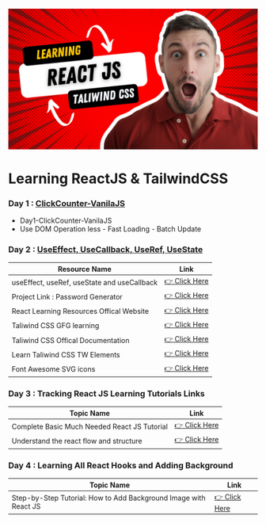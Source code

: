 ![](/logo.png)

# Learning ReactJS & TailwindCSS

### Day 1 : [ClickCounter-VanilaJS](/Day1-ClickCounter-VanilaJS/)

- Day1-ClickCounter-VanilaJS
- Use DOM Operation less - Fast Loading - Batch Update

### Day 2 : [UseEffect, UseCallback, UseRef, UseState](/UseEffect_useCallback_useRef_useState/)

| Resource Name                               | Link                                                                                                        |
| ------------------------------------------- | ----------------------------------------------------------------------------------------------------------- |
| useEffect, useRef, useState and useCallback | [👉 Click Here](https://youtu.be/NmSh-YpmDU4?si=zvmLQOqh3c6wyaEy)                                           |
| Project Link : Password Generator           | [👉 Click Here](https://github.com/hiteshchoudhary/react-english/blob/main/05passwordgenerator/src/App.jsx) |
| React Learning Resources Offical Website    | [👉 Click Here](https://react.dev/reference/react/useCallback)                                              |
| Taliwind CSS GFG learning                   | [👉 Click Here](https://www.geeksforgeeks.org/tailwind-css-padding/?ref=lbp)                                |
| Taliwind CSS Offical Documentation          | [👉 Click Here](https://tailwindcss.com/docs/theme)                                                         |
| Learn Taliwind CSS TW Elements              | [👉 Click Here](https://tw-elements.com/learn/te-foundations/tailwind-css/about/)                           |
| Font Awesome SVG icons                      | [👉 Click Here](https://fontawesome.com/icons/lock?f=classic&s=solid)                                       |

### Day 3 : Tracking React JS Learning Tutorials Links

| Topic Name                                   | Link                                                                                                      |
| -------------------------------------------- | --------------------------------------------------------------------------------------------------------- |
| Complete Basic Much Needed React JS Tutorial | [👉 Click Here](https://youtube.com/playlist?list=PLu71SKxNbfoDqgPchmvIsL4hTnJIrtige&si=SpPYVs2OvTb-YATA) |
| Understand the react flow and structure      | [👉 Click Here](https://youtu.be/yNbnA5pryMg?si=Y7wWvyIbEzGOMQ_P)                                         |

### Day 4  : Learning All React Hooks and Adding Background

| Topic Name                                                       | Link                                                              |
| ---------------------------------------------------------------- | ----------------------------------------------------------------- |
| Step-by-Step Tutorial: How to Add Background Image with React JS | [👉 Click Here](https://youtu.be/6J2t_RyQopU?si=cf23Pc4Ju82jer0X) |
